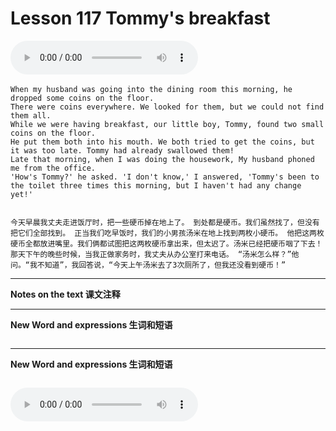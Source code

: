 # Lesson 117 Tommy's breakfast

​<audio id="audio" controls="" loop="loop">
    <source id="mp3" src="https://online1.tingclass.net/lesson/shi0529/0000/16/117.mp3"> 
</audio>

```
When my husband was going into the dining room this morning, he dropped some coins on the floor.
There were coins everywhere. We looked for them, but we could not find them all.
While we were having breakfast, our little boy, Tommy, found two small coins on the floor.
He put them both into his mouth. We both tried to get the coins, but it was too late. Tommy had already swallowed them!
Late that morning, when I was doing the housework, My husband phoned me from the office.
'How's Tommy?' he asked. 'I don't know,' I answered, 'Tommy's been to the toilet three times this morning, but I haven't had any change yet!'


今天早晨我丈夫走进饭厅时，把一些硬币掉在地上了。 到处都是硬币。我们虽然找了，但没有把它们全部找到。 正当我们吃早饭时，我们的小男孩汤米在地上找到两枚小硬币。 他把这两枚硬币全都放进嘴里。我们俩都试图把这两枚硬币拿出来，但太迟了。汤米已经把硬币咽了下去！ 那天下午的晚些时候，当我正做家务时，我丈夫从办公室打来电话。 “汤米怎么样？”他问。“我不知道”，我回答说，“今天上午汤米去了3次厕所了，但我还没看到硬币！”
```

------------
**Notes on the text 课文注释**

-------------
**New Word and expressions 生词和短语**
```markdown

```
-------------

**New Word and expressions 生词和短语**
```markdown

```

<audio id="audio" controls="" loop="loop">
    <source id="mp3" src="https://i.xiao84.com/en-nce/1mp3-en/lesson118.mp3">
</audio>